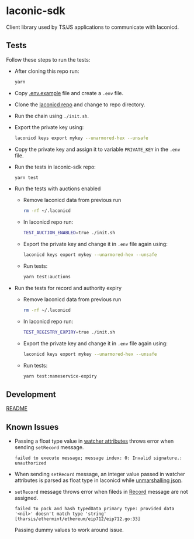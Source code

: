 # laconic-sdk

Client library used by TS/JS applications to communicate with laconicd.

## Tests

Follow these steps to run the tests:

- After cloning this repo run:

  ```bash
  yarn
  ```

- Copy [.env.example](./.env.example) file and create a `.env` file.

- Clone the [laconicd repo](https://github.com/cerc-io/laconicd) and change to repo directory.

- Run the chain using `./init.sh`.

- Export the private key using:

  ```bash
  laconicd keys export mykey --unarmored-hex --unsafe
  ```

- Copy the private key and assign it to variable `PRIVATE_KEY` in the `.env` file.

- Run the tests in laconic-sdk repo:

  ```bash
  yarn test
  ```

- Run the tests with auctions enabled

  - Remove laconicd data from previous run

    ```bash
    rm -rf ~/.laconicd
    ```

  - In laconicd repo run:

    ```bash
    TEST_AUCTION_ENABLED=true ./init.sh
    ```

  - Export the private key and change it in `.env` file again using:

    ```bash
    laconicd keys export mykey --unarmored-hex --unsafe
    ```

  - Run tests:

    ```bash
    yarn test:auctions
    ```

- Run the tests for record and authority expiry

  - Remove laconicd data from previous run

    ```bash
    rm -rf ~/.laconicd
    ```

  - In laconicd repo run:

    ```bash
    TEST_REGISTRY_EXPIRY=true ./init.sh
    ```

  - Export the private key and change it in `.env` file again using:

    ```bash
    laconicd keys export mykey --unarmored-hex --unsafe
    ```

  - Run tests:

    ```bash
    yarn test:nameservice-expiry
    ```

## Development

[README](./DEVELOPMENT.md)

## Known Issues

- Passing a float type value in [watcher attributes](./src/testing/data/watcher.yml) throws error when sending `setRecord` message.
  ```
  failed to execute message; message index: 0: Invalid signature.: unauthorized
  ```

- When sending `setRecord` message, an integer value passed in watcher attributes is parsed as float type in laconicd while [unmarshalling json](https://pkg.go.dev/encoding/json#Unmarshal).

- `setRecord` message throws error when fileds in [Record](./src/types.ts) message are not assigned.
  ```
  failed to pack and hash typedData primary type: provided data '<nil>' doesn't match type 'string' [tharsis/ethermint/ethereum/eip712/eip712.go:33]
  ```
  Passing dummy values to work around issue.
